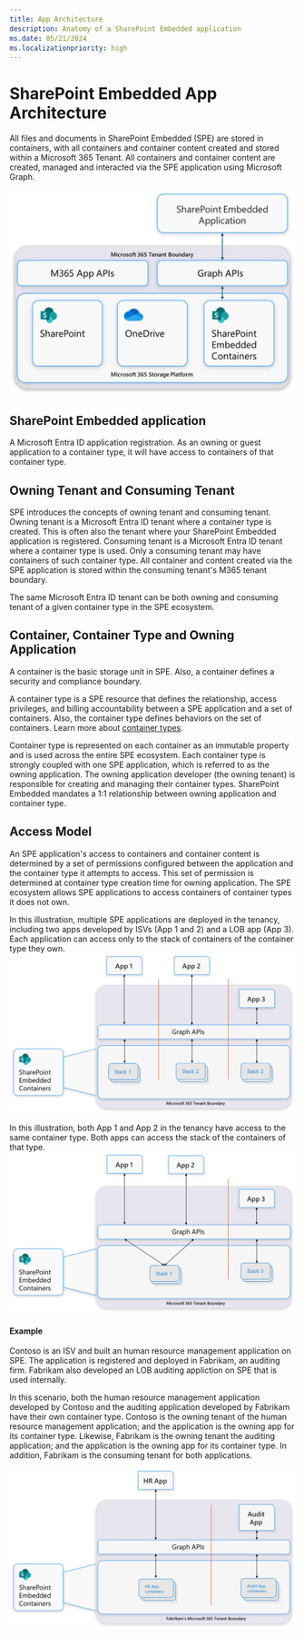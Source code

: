 ```yaml
---
title: App Architecture
description: Anatomy of a SharePoint Embedded application
ms.date: 05/21/2024
ms.localizationpriority: high
---
```


# SharePoint Embedded App Architecture

All files and documents in SharePoint Embedded (SPE) are stored in containers, with all containers and container content created and stored within a Microsoft 365 Tenant. All containers and container content are created, managed and interacted via the SPE application using Microsoft Graph. 

![SharePoint Embedded Architecture](../../images/SPEArch.png)

## SharePoint Embedded application
A Microsoft Entra ID application registration. As an owning or guest application to a container type, it will have access to containers of that container type.  

## Owning Tenant and Consuming Tenant
SPE introduces the concepts of owning tenant and consuming tenant. Owning tenant is a Microsoft Entra ID tenant where a container type is created. This is often also the tenant where your SharePoint Embedded application is registered. Consuming tenant is a Microsoft Entra ID tenant where a container type is used. Only a consuming tenant may have containers of such container type. All container and content created via the SPE application is stored within the consuming tenant's M365 tenant boundary. 

The same Microsoft Entra ID tenant can be both owning and consuming tenant of a given container type in the SPE ecosystem. 

## Container, Container Type and Owning Application

A container is the basic storage unit in SPE. Also, a container defines a security and compliance boundary.

A container type is a SPE resource that defines the relationship, access privileges, and billing accountability between a SPE application and a set of containers. Also, the container type defines behaviors on the set of containers. Learn more about [container types](./containertypes.md).

Container type is represented on each container as an immutable property and is used across the entire SPE ecosystem. Each container type is strongly coupled with one SPE application, which is referred to as the owning application. The owning application developer (the owning tenant) is responsible for creating and managing their container types. SharePoint Embedded mandates a 1:1 relationship between owning application and container type.

## Access Model
An SPE application's access to containers and container content is determined by a set of permissions configured between the application and the container type it attempts to access. This set of permission is determined at container type creation time for owning application. The SPE ecosystem allows SPE applications to access containers of container types it does not own.

In this illustration, multiple SPE applications are deployed in the tenancy, including two apps developed by ISVs (App 1 and 2) and a LOB app (App 3). Each application can access only to the stack of containers of the container type they own. 
![SharePoint Container Type](../../images/SPECTDedicated.png)

In this illustration, both App 1 and App 2 in the tenancy have access to the same container type. Both apps can access the stack of the containers of that type.
![SharePoint Container Type](../../images/SPECTShared.png)

#### Example
Contoso is an ISV and built an human resource management application on SPE. The application is registered and deployed in Fabrikam, an auditing firm. Fabrikam also developed an LOB auditing appliction on SPE that is used internally.

In this scenario, both the human resource management application developed by Contoso and the auditing application developed by Fabrikam have their own container type. Contoso is the owning tenant of the human resource management application; and the application is the owning app for its container type. Likewise, Fabrikam is the owning tenant the auditing application; and the application is the owning app for its container type. In addition, Fabrikam is the consuming tenant for both applications. 

![Example](../../images/apparchexample.png)

